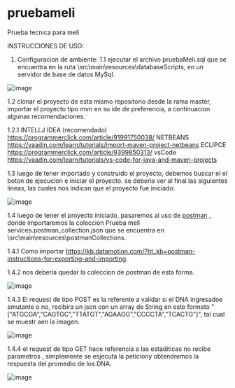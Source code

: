 # pruebameli
Prueba tecnica para meli


INSTRUCCIONES DE USO:

1. Configuracion de ambiente:
  1.1 ejecutar el archivo pruebaMeli.sql que se encuentra en la ruta \src\main\resources\databaseScripts, en un servidor de base de datos MySql.
  
  ![image](https://user-images.githubusercontent.com/18233646/142969728-521e211f-a0eb-43ab-a265-f577c3995e6d.png)

  1.2 clonar el proyecto de esta mismo repositorio desde la rama master, importar el proyecto tipo mvn en su ide de preferencia,  a continuacion algunas recomendaciones.
    
   1.2.1 INTELLJ IDEA (recomendado)  https://programmerclick.com/article/91991750038/
          NETBEANS https://vaadin.com/learn/tutorials/import-maven-project-netbeans
          ECLIPCE https://programmerclick.com/article/9399850313/
          vsCode https://vaadin.com/learn/tutorials/vs-code-for-java-and-maven-projects
          
   1.3 luego de tener importado y construido el proyecto, debemos buscar el el boton de ejecucion e iniciar el proyecto.
      se deberia ver al final las siguientes lineas, las cuales nos indican que el proyecto fue iniciado.
   
   ![image](https://user-images.githubusercontent.com/18233646/142970737-d3b3a4e6-deb1-4200-9a75-55e3b82c80ea.png)

  1.4 luego de tener el proyecto iniciado, pasaremos al uso de [postman](https://www.postman.com/downloads/) , donde importaremos la coleccion Prueba meli services.postman_collection.json  que se encuentra en \src\main\resources\postmanCollections.
  
   1.4.1 Como importar https://kb.datamotion.com/?ht_kb=postman-instructions-for-exporting-and-importing.
    
   1.4.2 nos deberia quedar la coleccion de postman de esta forma.
    
   ![image](https://user-images.githubusercontent.com/18233646/142971352-9976409b-a468-4576-b44c-6e3975c890dc.png)
    
   1.4.3 El request de tipo POST es la referente a validar si el DNA ingresadoe smutante o no, recibira un json con un array de String en este formato 
          "["ATGCGA","CAGTGC","TTATGT","AGAAGG","CCCCTA","TCACTG"]", tal cual se muestr aen la imagen.
    
   ![image](https://user-images.githubusercontent.com/18233646/142971549-9d2feb8f-ec58-4334-b84a-ce9e538040ce.png)

   1.4.4 el request de tipo GET hace referencia a las estaditicas  no recibe parametros , simplemente se esjecuta la peticiony obtendremos la respuesta del promedio de los DNA.
    
   ![image](https://user-images.githubusercontent.com/18233646/142972518-8191966b-f6a9-484a-ad7d-91a86d1a366c.png)

    
    

    
 
  
